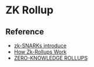 # ZK Rollup

## Reference
- [zk-SNARKs introduce](https://consensys.net/blog/developers/introduction-to-zk-snarks/)
- [How Zk-Rollups Work](https://medium.com/fcats-blockchain-incubator/how-zk-rollups-work-8ac4d7155b0e)
- [ZERO-KNOWLEDGE ROLLUPS](https://ethereum.org/en/developers/docs/scaling/zk-rollups/)
